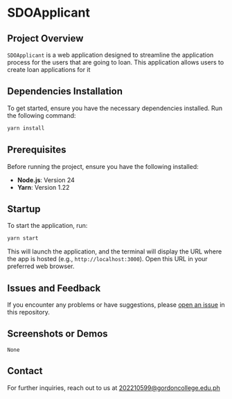 # SDOApplicant

## Project Overview

`SDOApplicant` is a web application designed to streamline the application process for the users that are going to loan. This application allows users to create loan applications for it

## Dependencies Installation

To get started, ensure you have the necessary dependencies installed. Run the following command:

```bash
yarn install
```

## Prerequisites

Before running the project, ensure you have the following installed:
- **Node.js**: Version 24 
- **Yarn**: Version 1.22

## Startup

To start the application, run:

```bash
yarn start
```

This will launch the application, and the terminal will display the URL where the app is hosted (e.g., `http://localhost:3000`). Open this URL in your preferred web browser.

## Issues and Feedback

If you encounter any problems or have suggestions, please [open an issue](https://github.com/alienstro/SDO-Applicant/issues) in this repository.

## Screenshots or Demos

`None`

## Contact

For further inquiries, reach out to us at 202210599@gordoncollege.edu.ph
